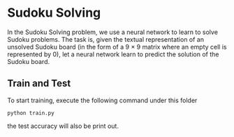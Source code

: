 # Sudoku Solving
In the Sudoku Solving problem, we use a neural network to learn to solve Sudoku problems. The task is, given the textual representation of an unsolved Sudoku board (in the form of a 9 × 9 matrix where an empty cell is represented by 0), let a neural network learn to predict the solution of the Sudoku board.
## Train and Test
To start training, execute the following command under this folder
```
python train.py
```
the test accuracy will also be print out. 

